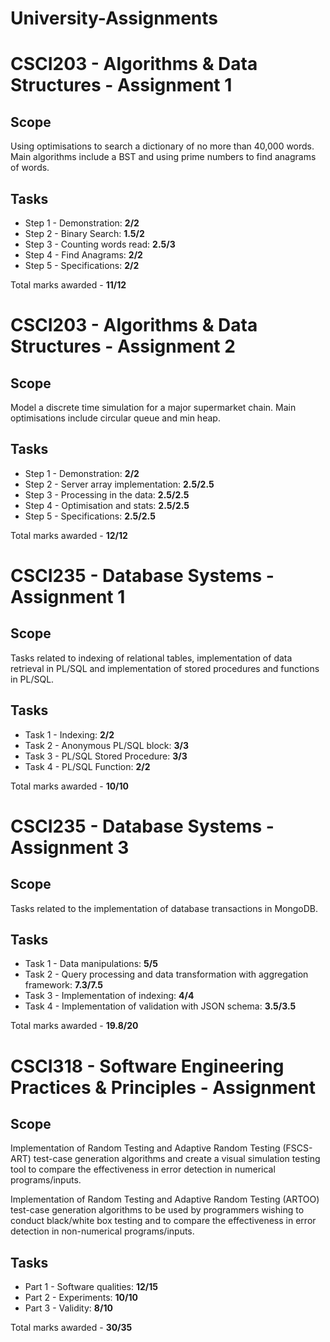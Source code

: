 # University-Assignments

# CSCI203 - Algorithms & Data Structures - Assignment 1

## Scope 
Using optimisations to search a dictionary of no more than 40,000 words. Main algorithms include a BST and using prime numbers to find anagrams of words.

## Tasks
* Step 1 - Demonstration: __2/2__
* Step 2 - Binary Search: __1.5/2__
* Step 3 - Counting words read: __2.5/3__
* Step 4 - Find Anagrams: __2/2__
* Step 5 - Specifications: __2/2__

Total marks awarded - __11/12__

# CSCI203 - Algorithms & Data Structures - Assignment 2

## Scope 
Model a discrete time simulation for a major supermarket chain. Main optimisations include circular queue and min heap.

## Tasks
* Step 1 - Demonstration: __2/2__
* Step 2 - Server array implementation: __2.5/2.5__
* Step 3 - Processing in the data: __2.5/2.5__
* Step 4 - Optimisation and stats: __2.5/2.5__
* Step 5 - Specifications: __2.5/2.5__

Total marks awarded - __12/12__

# CSCI235 - Database Systems - Assignment 1

## Scope 
Tasks related to indexing of relational tables, implementation of data retrieval in PL/SQL and implementation of stored procedures and functions in PL/SQL.

## Tasks
* Task 1 - Indexing: __2/2__
* Task 2 - Anonymous PL/SQL block: __3/3__
* Task 3 - PL/SQL Stored Procedure: __3/3__
* Task 4 - PL/SQL Function: __2/2__

Total marks awarded - __10/10__

# CSCI235 - Database Systems - Assignment 3

## Scope 
Tasks related to the implementation of database transactions in MongoDB.

## Tasks
* Task 1 - Data manipulations: __5/5__
* Task 2 - Query processing and data transformation with aggregation framework: __7.3/7.5__
* Task 3 - Implementation of indexing: __4/4__
* Task 4 - Implementation of validation with JSON schema: __3.5/3.5__

Total marks awarded - __19.8/20__

# CSCI318 - Software Engineering Practices & Principles - Assignment

## Scope 
Implementation of Random Testing and Adaptive Random Testing (FSCS-ART) test-case generation algorithms and create a visual simulation testing tool to compare the effectiveness in error detection in numerical programs/inputs.

Implementation of Random Testing and Adaptive Random Testing (ARTOO) test-case generation algorithms to be used by programmers wishing to conduct black/white box testing and to compare the effectiveness in error detection in non-numerical programs/inputs.

## Tasks
* Part 1 - Software qualities: __12/15__
* Part 2 - Experiments: __10/10__
* Part 3 - Validity: __8/10__

Total marks awarded - __30/35__

